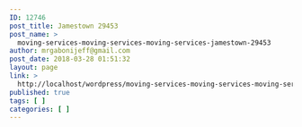 ```yaml
---
ID: 12746
post_title: Jamestown 29453
post_name: >
  moving-services-moving-services-moving-services-jamestown-29453
author: mrgabonijeff@gmail.com
post_date: 2018-03-28 01:51:32
layout: page
link: >
  http://localhost/wordpress/moving-services-moving-services-moving-services-jamestown-29453/
published: true
tags: [ ]
categories: [ ]
---
```


